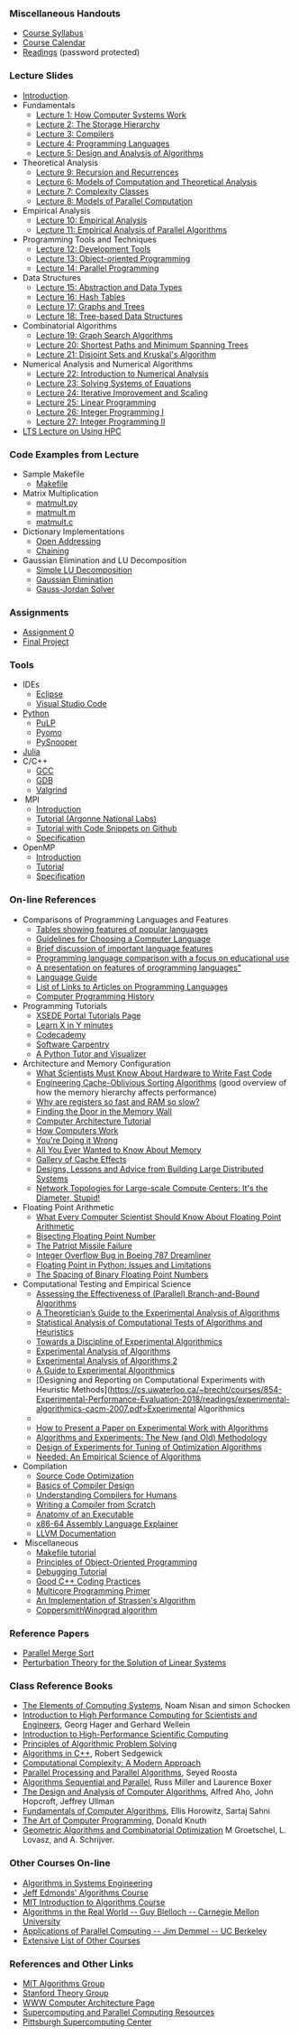 ### Miscellaneous Handouts

*   [Course Syllabus](https://coral.ise.lehigh.edu/~ted/files/ie407/misc/Syllabus.pdf)
*   [Course Calendar](https://www.google.com/calendar/embed?src=1b46tcl6qnudj1sq335cl08op8%40group.calendar.google.com&ctz=America/New_York)
*   [Readings](https://coral.ise.lehigh.edu/~ted/teaching/ie496/readings) (password protected)

### Lecture Slides

*   [Introduction](https://coral.ise.lehigh.edu/~ted/files/ie407/lectures/Intro.pdf).
*   Fundamentals
    *   [Lecture 1: How Computer Systems Work](https://coral.ise.lehigh.edu/~ted/files/ie407/lectures/Lecture1.pdf)
    *   [Lecture 2: The Storage Hierarchy](https://coral.ise.lehigh.edu/~ted/files/ie407/lectures/Lecture2.pdf)
    *   [Lecture 3: Compilers](https://coral.ise.lehigh.edu/~ted/files/ie407/lectures/Lecture3.pdf)
    *   [Lecture 4: Programming Languages](https://coral.ise.lehigh.edu/~ted/files/ie407/lectures/Lecture4.pdf)
    *   [Lecture 5: Design and Analysis of Algorithms](https://coral.ise.lehigh.edu/~ted/files/ie407/lectures/Lecture5.pdf)
*   Theoretical Analysis
    *   [Lecture 9: Recursion and Recurrences](https://coral.ise.lehigh.edu/~ted/files/ie407/lectures/Lecture9.pdf)
    *   [Lecture 6: Models of Computation and Theoretical Analysis](https://coral.ise.lehigh.edu/~ted/files/ie407/lectures/Lecture6.pdf)
    *   [Lecture 7: Complexity Classes](https://coral.ise.lehigh.edu/~ted/files/ie407/lectures/Lecture7.pdf)
    *   [Lecture 8: Models of Parallel Computation](https://coral.ise.lehigh.edu/~ted/files/ie407/lectures/Lecture8.pdf)
*   Empirical Analysis
    *   [Lecture 10: Empirical Analysis](https://coral.ise.lehigh.edu/~ted/files/ie407/lectures/Lecture10.pdf)
    *   [Lecture 11: Empirical Analysis of Parallel Algorithms](https://coral.ise.lehigh.edu/~ted/files/ie407/lectures/Lecture11.pdf)
*   Programming Tools and Techniques
    *   [Lecture 12: Development Tools](https://coral.ise.lehigh.edu/~ted/files/ie407/lectures/Lecture12.pdf)
    *   [Lecture 13: Object-oriented Programming](https://coral.ise.lehigh.edu/~ted/files/ie407/lectures/Lecture13.pdf)
    *   [Lecture 14: Parallel Programming](https://coral.ise.lehigh.edu/~ted/files/ie407/lectures/Lecture14.pdf)
*   Data Structures
    *   [Lecture 15: Abstraction and Data Types](https://coral.ise.lehigh.edu/~ted/files/ie407/lectures/Lecture15.pdf)
    *   [Lecture 16: Hash Tables](https://coral.ise.lehigh.edu/~ted/files/ie407/lectures/Lecture16.pdf)
    *   [Lecture 17: Graphs and Trees](https://coral.ise.lehigh.edu/~ted/files/ie407/lectures/Lecture17.pdf)
    *   [Lecture 18: Tree-based Data Structures](https://coral.ise.lehigh.edu/~ted/files/ie407/lectures/Lecture18.pdf)
*   Combinatorial Algorithms
    *   [Lecture 19: Graph Search Algorithms](https://coral.ise.lehigh.edu/~ted/files/ie407/lectures/Lecture19.pdf)
    *   [Lecture 20: Shortest Paths and Minimum Spanning Trees](https://coral.ise.lehigh.edu/~ted/files/ie407/lectures/Lecture20.pdf)
    *   [Lecture 21: Disjoint Sets and Kruskal's Algorithm](https://coral.ise.lehigh.edu/~ted/files/ie407/lectures/Lecture21.pdf)
*   Numerical Analysis and Numerical Algorithms
    *   [Lecture 22: Introduction to Numerical Analysis](https://coral.ise.lehigh.edu/~ted/files/ie407/lectures/Lecture22.pdf)
    *   [Lecture 23: Solving Systems of Equations](https://coral.ise.lehigh.edu/~ted/files/ie407/lectures/Lecture23.pdf)
    *   [Lecture 24: Iterative Improvement and Scaling](https://coral.ise.lehigh.edu/~ted/files/ie407/lectures/Lecture24.pdf)
    *   [Lecture 25: Linear Programming](https://coral.ise.lehigh.edu/~ted/files/ie407/lectures/Lecture25.pdf)
    *   [Lecture 26: Integer Programming I](https://coral.ise.lehigh.edu/~ted/files/ie407/lectures/Lecture26.pdf)
    *   [Lecture 27: Integer Programming II](https://coral.ise.lehigh.edu/~ted/files/ie407/lectures/Lecture27.pdf)
*   [LTS Lecture on Using HPC](https://webapps.lehigh.edu/hpc/training/lurc/ise407.html#1)

### Code Examples from Lecture

*   Sample Makefile
    *   [Makefile](https://coral.ise.lehigh.edu/~ted/files/ie407/code/Makefile)
*   Matrix Multiplication
    *   [matmult.py](https://coral.ise.lehigh.edu/~ted/files/ie407/code/matmult/matmult.py)
    *   [matmult.m](https://coral.ise.lehigh.edu/~ted/files/ie407/code/matmult/matmult.m)
    *   [matmult.c](https://coral.ise.lehigh.edu/~ted/files/ie407/code/matmult/matmult.c)
*   Dictionary Implementations
    *   [Open Addressing](https://coral.ise.lehigh.edu/~ted/files/ie407/code/dict/dictionary_oa.py)
    *   [Chaining](https://coral.ise.lehigh.edu/~ted/files/ie407/code/dict/dictionary_chain.py)
*   Gaussian Elimination and LU Decomposition
    *   [Simple LU Decomposition](https://coral.ise.lehigh.edu/~ted/files/ie407/code/gaussian/lu.py)
    *   [Gaussian Elimination](https://coral.ise.lehigh.edu/~ted/files/ie407/code/gaussian/gaussian_elim.py)
    *   [Gauss-Jordan Solver](https://coral.ise.lehigh.edu/~ted/files/ie407/code/gaussian/solve.py)

### Assignments

*   [Assignment 0](https://coral.ise.lehigh.edu/~ted/files/ie407/assignments/ps0.pdf)
*   [Final Project](https://coral.ise.lehigh.edu/~ted/files/ie407/assignments/project.pdf)

### Tools

*   IDEs
    *   [Eclipse](http://www.eclipse.org/downloads/packages/eclipse-ide-cc-developers/heliosr/)
    *   [Visual Studio Code](https://code.visualstudio.com/)
*   [Python](http://www.python.org/)
    *   [PuLP](http://github.com/coin-or/PuLP/)
    *   [Pyomo](https://github.com/Pyomo)
    *   [PySnooper](https://github.com/cool-RR/pysnooper)
*   [Julia](https://julialang.org/)
*   C/C++
    *   [GCC](http://gcc.gnu.org/)
    *   [GDB](http://sources.redhat.com/gdb)
    *   [Valgrind](http://valgrind.org/)
*    MPI
    *   [Introduction](https://computing.llnl.gov/tutorials/mpi/)
    *   [Tutorial (Argonne National Labs)](https://www.mcs.anl.gov/research/projects/mpi/)
    *   [Tutorial with Code Snippets on Github](http://mpitutorial.com/tutorials/)
    *   [Specification](http://www.mpi-forum.org/docs/docs.html)
*   OpenMP
    *   [Introduction](https://computing.llnl.gov/tutorials/openMP/)
    *   [Tutorial](http://openmp.org/mp-documents/ntu-vanderpas.pdf)
    *   [Specification](http://www.openmp.org/specs/mp-documents/paper/cspec.pdf)

### On-line References

*   Comparisons of Programming Languages and Features
    *   [Tables showing features of popular languages](http://www.jvoegele.com/software/langcomp.html)
    *   [Guidelines for Choosing a Computer Language](http://archive.adaic.com/docs/reports/lawlis/content.htm)
    *   [Brief discussion of important language features](http://www.eecs.ucf.edu/~leavens/ComS541Fall97/hw-pages/comparing/)
    *   [Programming language comparison with a focus on educational use](http://programming.dojo.net.nz/resources/programming-language-comparison/index)
    *   [A presentation on features of programming languages"](http://rigaux.org/language-study/language-study-slides/)
    *   [Language Guide](http://groups.engin.umd.umich.edu/CIS/course.des/cis400/)
    *   [List of Links to Articles on Programming Languages](http://www.dmoz.org/Computers/Programming/Languages/Comparison_and_Review/)
    *   [Computer Programming History](http://www.certstaff.com/trainingcatalog/computer-programming-history.html)
*   Programming Tutorials
    *   [XSEDE Portal Tutorials Page](https://portal.xsede.org/online-training)
    *   [Learn X in Y minutes](http://learnxinyminutes.com/docs/c/)
    *   [Codecademy](http://www.codecademy.com/)
    *   [Software Carpentry](http://software-carpentry.org/)
    *   [A Python Tutor and Visualizer](http://people.csail.mit.edu/pgbovine/python/)
*   Architecture and Memory Configuration
    *   [What Scientists Must Know About Hardware to Write Fast Code](https://biojulia.net/post/hardware/)
    *   [Engineering Cache-Oblivious Sorting Algorithms](http://www.cs.au.dk/~gerth/advising/thesis/kristoffer-vinther.pdf) (good overview of how the memory hierarchy affects performance)
    *   [Why are registers so fast and RAM so slow?](http://www.mikeash.com/pyblog/friday-qa-2013-10-11-why-registers-are-fast-and-ram-is-slow.html)
    *   [Finding the Door in the Memory Wall](http://www.hpcwire.com/features/Finding-the-Door-in-the-Memory-Wall-Part-1-40654172.html?viewAll=y)
    *   [Computer Architecture Tutorial](http://www.cs.iastate.edu/~prabhu/Tutorial/title.html)
    *   [How Computers Work](http://www.fastchip.net/howcomputerswork/p1.html)
    *   [You're Doing it Wrong](http://queue.acm.org/detail.cfm?id=1814327)
    *   [All You Ever Wanted to Know About Memory](http://lwn.net/Articles/250967/)
    *   [Gallery of Cache Effects](http://igoro.com/archive/gallery-of-processor-cache-effects/)
    *   [Designs, Lessons and Advice from Building Large Distributed Systems](http://www.cs.cornell.edu/projects/ladis2009/talks/dean-keynote-ladis2009.pdf)
    *   [Network Topologies for Large-scale Compute Centers: It's the Diameter, Stupid!](http://htor.inf.ethz.ch/publications/img/HotI16-Topologies-SlimFly.pdf)
*   Floating Point Arithmetic
    *   [What Every Computer Scientist Should Know About Floating Point Arithmetic](http://docs.oracle.com/cd/E19957-01/806-3568/ncg_goldberg.html)
    *   [Bisecting Floating Point Number](http://squishythinking.com/2014/02/22/bisecting-floats/)
    *   [The Patriot Missile Failure](http://ima.umn.edu/~arnold/disasters/patriot.html)
    *   [Integer Overflow Bug in Boeing 787 Dreamliner](http://www.engadget.com/2015/05/01/boeing-787-dreamliner-software-bug/)
    *   [Floating Point in Python: Issues and Limitations](https://docs.python.org/2/tutorial/floatingpoint.html)
    *   [The Spacing of Binary Floating Point Numbers](http://www.exploringbinary.com/the-spacing-of-binary-floating-point-numbers/)
*   Computational Testing and Empirical Science
    *   [Assessing the Effectiveness of (Parallel) Branch-and-Bound Algorithms](http://coral.ie.lehigh.eduhttps://coral.ise.lehigh.edu/~ted/files/papers/ParallelAssessment19.pdf)
    *   [A Theoretician’s Guide to the Experimental Analysis of Algorithms](http://archive.dimacs.rutgers.edu/Challenges/TSP/papers/experguide.pdf)
    *   [Statistical Analysis of Computational Tests of Algorithms and Heuristics](https://www.cs.amherst.edu/~ccmcgeoch/cs34/papers/coffsalt.pdf)
    *   [Towards a Discipline of Experimental Algorithmics](http://agl.cs.unm.edu/~moret/dimacs_algorithmics.pdf)
    *   [Experimental Analysis of Algorithms](https://apps.dtic.mil/dtic/tr/fulltext/u2/a188528.pdf)
    *   [Experimental Analysis of Algorithms 2](https://www.ams.org/notices/200103/fea-mcgeoch.pdf)
    *   [A Guide to Experimental Algorithmics](http://repository.fue.edu.eg/xmlui/bitstream/handle/123456789/3492/7254.pdf?sequence=1)
    *   [Designing and Reporting on Computational Experiments with Heuristic Methods](https://cs.uwaterloo.ca/~brecht/courses/854-Experimental-Performance-Evaluation-2018/readings/experimental-algorithmics-cacm-2007.pdf>Experimental Algorithmics</a></li>
        <li> <a href=)
    *   [How to Present a Paper on Experimental Work with Algorithms](https://infoscience.epfl.ch/record/97845/files/howto.pdf)
    *   [Algorithms and Experiments: The New (and Old) Methodology](http://www.jucs.org/jucs_7_5/algorithms_and_experiments_the/Moret_B_M_E.pdf)
    *   [Design of Experiments for Tuning of Optimization Algorithms](https://www.cs.york.ac.uk/ftpdir/reports/2007/YCST/19/YCST-2007-19.pdf)
    *   [Needed: An Empirical Science of Algorithms](http://citeseerx.ist.psu.edu/viewdoc/download;jsessionid=5F491876250BE1AAF92AD59F3F2A3231?doi=10.1.1.43.1543&rep=rep1&type=pdf)
*   Compilation
    *   [Source Code Optimization](http://www.linux-kongress.org/2009/slides/compiler_survey_felix_von_leitner.pdf)
    *   [Basics of Compiler Design](http://hjemmesider.diku.dk/~torbenm/Basics/basics_lulu2.pdf)
    *   [Understanding Compilers for Humans](https://medium.com/@thelukaswils/understanding-compilers-for-humans-ba970e045877)
    *   [Writing a Compiler from Scratch](https://github.com/DoctorWkt/acwj)
    *   [Anatomy of an Executable](https://kishuagarwal.github.io/life-of-a-binary.html)
    *   [x86-64 Assembly Language Explainer](https://cs.brown.edu/courses/cs033/docs/guides/x64_cheatsheet.pdf)
    *   [LLVM Documentation](https://llvm.org/docs/LangRef.html)
*    Miscellaneous
    *   [Makefile tutorial](http://nuclear.mutantstargoat.com/articles/make/)
    *   [Principles of Object-Oriented Programming](http://codebetter.com/raymondlewallen/2005/07/19/4-major-principles-of-object-oriented-programming/)
    *   [Debugging Tutorial](http://heather.cs.ucdavis.edu/~matloff/debug.html)
    *   [Good C++ Coding Practices](http://www.yolinux.com/TUTORIALS/LinuxTutorialC++CodingStyle.html)
    *   [Multicore Programming Primer](http://groups.csail.mit.edu/cag/ps3/)
    *   [An Implementation of Strassen's Algorithm](http://gitorious.org/intelws2010/matrix-multiplication/blobs/master/src/matmul.c)
    *   [CoppersmithWinograd algorithm](http://en.wikipedia.org/wiki/Coppersmith%E2%80%93Winograd_algorithm)

### Reference Papers

*   [Parallel Merge Sort](https://coral.ise.lehigh.edu/~ted/files/ie495/misc/RR1994-05.pdf)
*   [Perturbation Theory for the Solution of Linear Systems](http://www.dtic.mil/cgi-bin/GetTRDoc?AD=ADA254994)

### Class Reference Books

*   [The Elements of Computing Systems](http://coral.ie.lehigh.eduhttps://coral.ise.lehigh.edu/~ted/library/noam-nisan-shimon-schocken/the-elements-of-computing-systems-building-a-modern-computer-from-first-principles/), Noam Nisan and simon Schocken
*   [Introduction to High Performance Computing for Scientists and Engineers](http://prdrklaina.weebly.com/uploads/5/7/7/3/5773421/introduction_to_high_performance_computing_for_scientists_and_engineers.pdf), Georg Hager and Gerhard Wellein
*   [Introduction to High-Performance Scientific Computing](http://pages.tacc.utexas.edu/~eijkhout/istc/html/index.html)
*   [Principles of Algorithmic Problem Solving](http://www.csc.kth.se/~jsannemo/slask/main.pdf)
*   [Algorithms in C++](http://coral.ie.lehigh.eduhttps://coral.ise.lehigh.edu/~ted/library/robert-sedgewick/algorithms-in-c/), Robert Sedgewick
*   [Computational Complexity: A Modern Approach](https://theory.cs.princeton.edu/complexity/book.pdf)
*   [Parallel Processing and Parallel Algorithms](http://coral.ie.lehigh.eduhttps://coral.ise.lehigh.edu/~ted/library/seyed-h-roosta/parallel-processing-and-parallel-algorithms-theory-and-computation/), Seyed Roosta
*   [Algorithms Sequential and Parallel](http://coral.ie.lehigh.eduhttps://coral.ise.lehigh.edu/~ted/library/russ-miller-laurence-boxer/algorithms-sequential-and-parallel/), Russ Miller and Laurence Boxer
*   [The Design and Analysis of Computer Algorithms](http://coral.ie.lehigh.eduhttps://coral.ise.lehigh.edu/~ted/library/alfred-v-aho-john-e-hopcroft-jeffrey-d-ullman/the-design-and-analysis-of-computer-algorithms/), Alfred Aho, John Hopcroft, Jeffrey Ullman
*   [Fundamentals of Computer Algorithms](http://coral.ie.lehigh.eduhttps://coral.ise.lehigh.edu/~ted/library/ellis-sahni-sartaj-horowitz/fundamentals-of-computer-algorithms/), Ellis Horowitz, Sartaj Sahni
*   [The Art of Computer Programming](http://coral.ie.lehigh.eduhttps://coral.ise.lehigh.edu/~ted/library/donald-e-knuth/art-of-computer-programming-volume-1-fundamental-algorithms/), Donald Knuth
*   [Geometric Algorithms and Combinatorial Optimization](https://www.zib.de/groetschel/pubnew/paper/groetschellovaszschrijver1988.pdf) M Groetschel, L. Lovasz, and A. Schrijver.

### Other Courses On-line

*   [Algorithms in Systems Engineering](http://coral.ie.lehigh.eduhttps://coral.ise.lehigh.edu/~ted/teaching/ie172/)
*   [Jeff Edmonds' Algorithms Course](http://www.cse.yorku.ca/~jeff/courses/3101/syllabus/)
*   [MIT Introduction to Algorithms Course](http://stellar.mit.edu/S/course/6/fa09/6.046/index.html)
*   [Algorithms in the Real World -- Guy Blelloch -- Carnegie Mellon University](http://www.cs.cmu.edu/~guyb/realworld.html)
*   [Applications of Parallel Computing -- Jim Demmel -- UC Berkeley](http://www.cs.berkeley.edu/~demmel/cs267/)
*   [Extensive List of Other Courses](http://www.cs.pitt.edu/~kirk/algorithmcourses/)

### References and Other Links

*   [MIT Algorithms Group](http://theory.csail.mit.edu/groups/algorithms.html)
*   [Stanford Theory Group](http://theory.stanford.edu/index.html)
*   [WWW Computer Architecture Page](http://arch-www.cs.wisc.edu/home)
*   [Supercomputing and Parallel Computing Resources](http://www.cs.cmu.edu/~scandal/resources.html)
*   [Pittsburgh Supercomputing Center](http://www.psc.edu)
